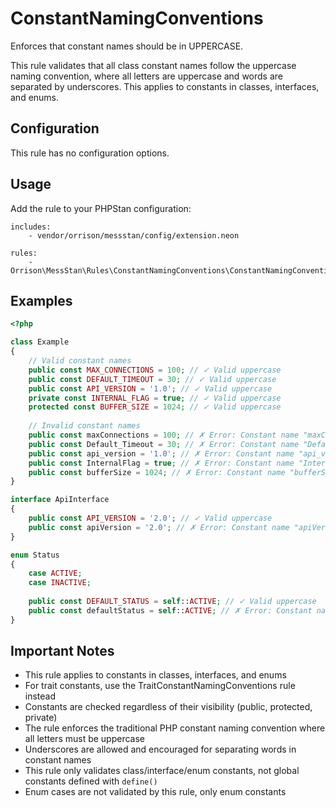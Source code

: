 # ConstantNamingConventions

Enforces that constant names should be in UPPERCASE.

This rule validates that all class constant names follow the uppercase naming convention, where all letters are uppercase and words are separated by underscores. This applies to constants in classes, interfaces, and enums.

## Configuration

This rule has no configuration options.

## Usage

Add the rule to your PHPStan configuration:

```neon
includes:
    - vendor/orrison/messstan/config/extension.neon

rules:
    - Orrison\MessStan\Rules\ConstantNamingConventions\ConstantNamingConventionsRule
```

## Examples

```php
<?php

class Example
{
    // Valid constant names
    public const MAX_CONNECTIONS = 100; // ✓ Valid uppercase
    public const DEFAULT_TIMEOUT = 30; // ✓ Valid uppercase  
    public const API_VERSION = '1.0'; // ✓ Valid uppercase
    private const INTERNAL_FLAG = true; // ✓ Valid uppercase
    protected const BUFFER_SIZE = 1024; // ✓ Valid uppercase
    
    // Invalid constant names
    public const maxConnections = 100; // ✗ Error: Constant name "maxConnections" is not in UPPERCASE.
    public const Default_Timeout = 30; // ✗ Error: Constant name "Default_Timeout" is not in UPPERCASE.
    public const api_version = '1.0'; // ✗ Error: Constant name "api_version" is not in UPPERCASE.
    public const InternalFlag = true; // ✗ Error: Constant name "InternalFlag" is not in UPPERCASE.
    public const bufferSize = 1024; // ✗ Error: Constant name "bufferSize" is not in UPPERCASE.
}

interface ApiInterface
{
    public const API_VERSION = '2.0'; // ✓ Valid uppercase
    public const apiVersion = '2.0'; // ✗ Error: Constant name "apiVersion" is not in UPPERCASE.
}

enum Status
{
    case ACTIVE;
    case INACTIVE;
    
    public const DEFAULT_STATUS = self::ACTIVE; // ✓ Valid uppercase
    public const defaultStatus = self::ACTIVE; // ✗ Error: Constant name "defaultStatus" is not in UPPERCASE.
}
```

## Important Notes

- This rule applies to constants in classes, interfaces, and enums
- For trait constants, use the TraitConstantNamingConventions rule instead
- Constants are checked regardless of their visibility (public, protected, private)
- The rule enforces the traditional PHP constant naming convention where all letters must be uppercase
- Underscores are allowed and encouraged for separating words in constant names
- This rule only validates class/interface/enum constants, not global constants defined with `define()`
- Enum cases are not validated by this rule, only enum constants
